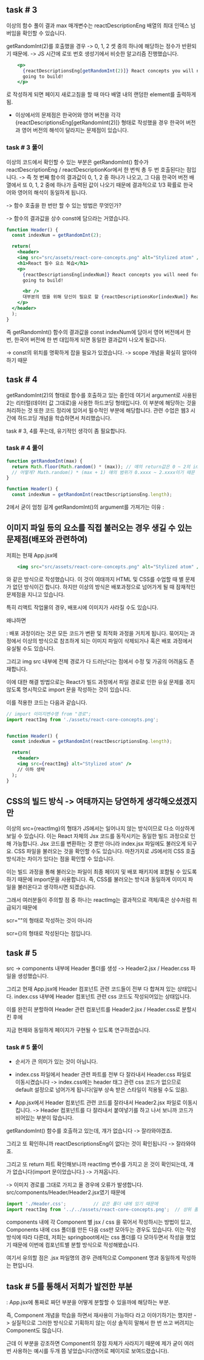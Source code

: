 ## task # 3
이상의 함수 풀이 결과 max 매개변수는 reactDescriptionEng 배열의 최대 인덱스 넘버임을 확인할 수 있습니다.

getRandomInt(2)를 호출했을 경우 -> 0, 1, 2 셋 중의 하나에 해당하는 정수가 반환되기 때문에.
-> JS 시간에 로또 번호 생성기에서 비슷한 알고리즘 진행했습니다.

```jsx
    <p>
      {reactDescriptionsEng[getRandomInt(2)]} React concepts you will need for almost any app you are
      going to build!
    </p>
```
로 작성하게 되면 페이지 새로고침을 할 때 마다 배열 내의 랜덤한 element를 출력하게 됨.

* 이상에서의 문제점은 한국어와 영어 버전을 각각 {reactDescriptionsEng[getRandomInt(2)]} 형태로 작성했을 경우 한국어 버전과 영어 버전의 해석이 달라지는 문제점이 있습니다.

### task # 3 풀이

이상의 코드에서 확인할 수 있는 부분은 getRandomInt() 함수가 reactDescriptionEng / reactDescriptionKor에서 한 번씩 총 두 번 호출된다는 점입니다. -> 즉 첫 번째 함수의 결과값이 0, 1, 2 중 하나가 나오고, 그 다음 한국어 버전 배열에서 또 0, 1, 2 중에 하나가 출력된 값이 나오기 때문에 결과적으로 1/3 확률로 한국어와 영어의 해석이 동일하게 됩니다.

-> 함수 호출을 한 번만 할 수 있는 방법은 무엇인가?

-> 함수의 결과값을 상수 const에 담으라는 거였습니다.

```jsx
function Header() {
  const indexNum = getRandomInt(2);

  return(
    <header>
    <img src="src/assets/react-core-concepts.png" alt="Stylized atom" />
    <h1>React 필수 요소 복습</h1>
    <p>
      {reactDescriptionsEng[indexNum]} React concepts you will need for almost any app you are
      going to build!

      <br />
      대부분의 앱을 위해 당신이 필요로 할 {reactDescriptionsKor[indexNum]} React 개념 학습 😀
    </p>
  </header>
  );
}
```

즉 getRandomInt() 함수의 결과값을 const indexNum에 담아서 영어 버전에서 한 번, 한국어 버전에 한 번 대입하게 되면 동일한 결과값이 나오게 될겁니다.

-> const의 위치를 명확하게 잡을 필요가 있겠습니다. -> scope 개념을 확실히 알아야 하기 때문

## task # 4

getRandomInt(2)의 형태로 함수를 호출하고 있는 중인데 여기서 argument로 사용된 2는 리터럴(데이터 값 그대로)을 사용한 하드코딩 형태입니다. 이 부분에 해당하는 것을 처리하는 것 또한 코드 정리에 있어서 필수적인 부분에 해당합니다. 관련 수업은 웹3 시간에 하드코딩 개념을 학습하면서 처리했습니다.

task # 3, 4를 푸는데, 유기적인 생각이 좀 필요합니다.

### task # 4 풀이

```jsx
function getRandomInt(max) {
  return Math.floor(Math.random() * (max)); // 얘의 return값은 0 ~ 2의 int가 반환됨
  // 어떻게? Math.random() * (max + 1) 얘의 범위가 0.xxxx ~ 2.xxxx이기 때문
}

function Header() {
  const indexNum = getRandomInt(reactDescriptionsEng.length);
```

2에서 굳이 엄청 길게 getRandomInt()의 argument를 가져가는 이유 :

## 이미지 파일 등의 요소를 직접 불러오는 경우 생길 수 있는 문제점(배포와 관련하여)

저희는 현재 App.jsx에

```jsx
    <img src="src/assets/react-core-concepts.png" alt="Stylized atom" />
```

와 같은 방식으로 작성했습니다. 이 것이 여태까지 HTML 및 CSS를 수업할 때 별 문제가 없던 방식이긴 합니다.
하지만 이상의 방식은 배포과정으로 넘어가게 될 때 잠재적인 문제점을 지니고 있습니다.

특히 리액트 작업물의 경우, 배포시에 이미지가 사라질 수도 있습니다.

왜냐하면

: 배포 과정이라는 것은 모든 코드가 변환 및 최적화 과정을 거치게 됩니다.
묶어지는 과정에서 이상의 방식으로 참조하게 되는 이미지 파일이 삭제되거나 혹은 배포 과정에서 유실될 수도 있습니다.

그리고 img src 내부에 전체 경로가 다 드러난다는 점에서 수정 및 가공의 어려움도 존재합니다.

이에 대한 해결 방법으로는
React가 빌드 과정에서 파일 경로로 인한 유실 문제를 겪지 않도록 명시적으로 import 문을 작성하는 것이 있습니다.

이를 적용한 코드는 다음과 같습니다.

```jsx
// import 이미지변수명 from "경로";
import reactImg from './assets/react-core-concepts.png';


function Header() {
  const indexNum = getRandomInt(reactDescriptionsEng.length);

  return(
    <header>
    <img src={reactImg} alt="Stylized atom" />
    // 이하 생략
  );
}
```

## CSS의 빌드 방식 -> 여태까지는 당연하게 생각해오셨겠지만

이상의 src={reactImg}의 형태가 JS에서는 일어나지 않는 방식이므로 다소 이상하게 보일 수 있습니다.
이는 React 자체의 Jsx 코드를 동작시키는 동일한 빌드 과정으로 인해 가능합니다.
Jsx 코드를 변환하는 것 뿐만 아니라 index.jsx 파일에도 불러오게 되구요. CSS 파일을 불러오는 것을 확인할 수도 있습니다.
마찬가지로 JS에서의 CSS 호출 방식과는 차이가 있다는 점을 확인할 수 있습니다.

이는 빌드 과정을 통해 불러오는 파일이 최종 페이지 및 배포 패키지에 포함될 수 있도록 하기 때문에 import문을 사용합니다.
즉, CSS를 불러오는 방식과 동일하게 이미지 파일을 불러온다고 생각하시면 되겠습니다.

그래서 여러분들이 주의할 점 중 하나는 reactImg는 결과적으로 객체/혹은 상수처럼 취급되기 때문에 

scr=""의 형태로 작성하는 것이 아니라

scr={}의 형태로 작성된다는 점입니다.

## task # 5

src -> components 내부에 Header 폴더를 생성 -> Header2.jsx / Header.css 파일을 생성했습니다.

그리고 현재 App.jsx에 Header 컴포넌트 관련 코드들이 전부 다 합쳐져 있는 상태입니다. index.css 내부에 Header 컴포넌트 관련 css 코드도 작성되어있는 상태입니다.

이를 완전히 분할하여 Header 관련 컴포넌트를 Header2.jsx / Header.css로 분할시킨 후에

지금 현재와 동일하게 페이지가 구현될 수 있도록 연구하겠습니다.

### task # 5 풀이

* 순서가 큰 의미가 있는 것이 아닙니다.

- index.css 파일에서 header 관련 파트를 전부 다 잘라내서 Header.css 파일로 이동시켰습니다 -> index.css에는 header 태그 관련 css 코드가 없으므로 default 설정으로 넘어가게 됩니다(일부 상속 받은 스타일이 적용될 수도 있음).

- App.jsx에서 Header 컴포넌트 관련 코드를 잘라내서 Header2.jsx 파일로 이동시킵니다. -> Header 컴포넌트를 다 잘라내서 붙여넣기를 하고 나서 보니까 코드가 비어있는 부분이 많습니다.

getRandomInt() 함수를 호출하고 있는데, 걔가 없습니다 -> 잘라와야겠죠.

그리고 또 확인하니까 reactDescriptionsEng이 없다는 것이 확인됩니다 -> 잘라와야죠.

그리고 또 return 파트 확인해보니까 reactImg 변수를 가지고 온 것이 확인되는데, 걔가 없습니다(import 문이었습니다.) -> 가져옵니다.

-> 이미지 경로를 그대로 가지고 올 경우에 오류가 발생합니다. src/components/Header/Header2.jsx였기 때문에

```jsx
import './Header.css';          // 같은 폴더 내에 있기 때문에
import reactImg from '../../assets/react-core-concepts.png';  // 상위 폴더의 상위 폴더로 들어간 다음에 해당 파일을 찾아야 하기 때문에
```

components 내에 각 Component 별 jsx / css 을 묶어서 작성하시는 방법이 있고, Components 내에 css 폴더를 만든 다음 css만 모아두는 경우도 있습니다. 이는 작성 방식에 따라 다른데, 저희는 springboot에서는 css 폴더를 다 모아두면서 작성을 했었기 때문에 이번에 컴포넌트별 분할 방식으로 작성해봤습니다.

여기서 유의할 점은 .jsx 파일명의 경우 관례적으로 Component 명과 동일하게 작성하는 편입니다.

## task # 5를 통해서 저희가 발전한 부분

: App.jsx에 통짜로 짜던 부분을 어떻게 분할할 수 있을까에 해당하는 부분.

즉, Component 개념을 학습을 하면서 재사용이 가능하다 라고 이야기하기는 했지만 -> 실질적으로 그러한 방식으로 기획하지 않는 이상 솔직히 말해서 한 번 쓰고 버려지는 Component도 많습니다.

근데 이 부분을 강조하면 Component의 장점 자체가 사라지기 때문에 제가 굳이 여러 번 사용하는 예시를 두개 쯤 넣었습니다(영어로 페이지로 보여드렸습니다).